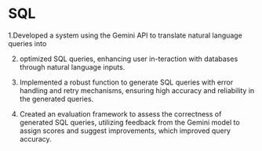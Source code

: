 # SQL

1.Developed a system using the Gemini API to translate natural language queries into

2. optimized SQL queries, enhancing user in-teraction with databases through natural language inputs.
   
3. Implemented a robust function to generate SQL queries with error handling and retry mechanisms, ensuring high accuracy and reliability in the generated queries.
   
4. Created an evaluation framework to assess the correctness of generated SQL queries, utilizing feedback from the Gemini model to assign scores and suggest improvements, which improved query accuracy.
